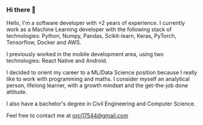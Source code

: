 ### Hi there 👋

Hello, I'm a software developer with +2 years of experience. I currently work as a Machine Learning developer with the following stack of technologies: Python, Numpy, Pandas, Scikit-learn, Keras, PyTorch, Tensorflow, Docker and AWS.

I previously worked in the mobile development area, using two technologies: React Native and Android.

I decided to orient my career to a ML/Data Science position because I really like to work with programming and maths. I consider myself an analytical person, lifelong learner, with a growth mindset and the get-the-job done attitude. 

I also have a bachelor's degree in Civil Engineering and Computer Science.

Feel free to contact me at orcj17544@gmail.com
